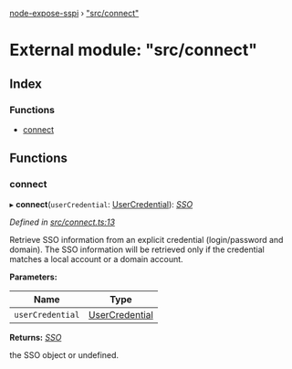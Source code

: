 [node-expose-sspi](../README.md) › ["src/connect"](_src_connect_.md)

# External module: "src/connect"

## Index

### Functions

* [connect](_src_connect_.md#connect)

## Functions

###  connect

▸ **connect**(`userCredential`: [UserCredential](../interfaces/_lib_sspi_d_.usercredential.md)): *[SSO](../classes/_src_sso_.sso.md)*

*Defined in [src/connect.ts:13](https://github.com/jlguenego/node-expose-sspi/blob/15baf5f/src/connect.ts#L13)*

Retrieve SSO information from an explicit credential (login/password and domain).
The SSO information will be retrieved only if the credential
matches a local account or a domain account.

**Parameters:**

Name | Type |
------ | ------ |
`userCredential` | [UserCredential](../interfaces/_lib_sspi_d_.usercredential.md) |

**Returns:** *[SSO](../classes/_src_sso_.sso.md)*

the SSO object or undefined.

